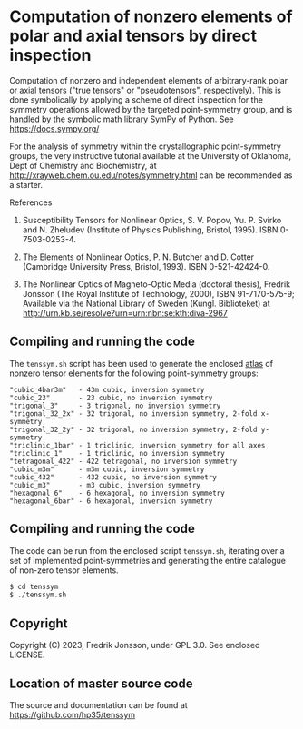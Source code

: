 # Computation of nonzero elements of polar and axial tensors by direct inspection

Computation of nonzero and independent elements of arbitrary-rank polar or
axial tensors ("true tensors" or "pseudotensors", respectively). This is done
symbolically by applying a scheme of direct inspection for the symmetry
operations allowed by the targeted point-symmetry group, and is handled by
the symbolic math library SymPy of Python. See https://docs.sympy.org/

For the analysis of symmetry within the crystallographic point-symmetry groups,
the very instructive tutorial available at the University of Oklahoma, Dept of
Chemistry and Biochemistry, at http://xrayweb.chem.ou.edu/notes/symmetry.html
can be recommended as a starter.

References

  1. Susceptibility Tensors for Nonlinear Optics, S. V. Popov, Yu. P. Svirko
     and N. Zheludev (Institute of Physics Publishing, Bristol, 1995).
     ISBN 0-7503-0253-4.

  2. The Elements of Nonlinear Optics, P. N. Butcher and D. Cotter
     (Cambridge University Press, Bristol, 1993). ISBN 0-521-42424-0.

  3. The Nonlinear Optics of Magneto-Optic Media (doctoral thesis),
     Fredrik Jonsson (The Royal Institute of Technology, 2000),
     ISBN 91-7170-575-9; Available via the National Library of Sweden (Kungl.
     Biblioteket) at http://urn.kb.se/resolve?urn=urn:nbn:se:kth:diva-2967

## Compiling and running the code

The `tenssym.sh` script has been used to generate the enclosed
[atlas](./atlas/) of nonzero tensor elements for the following
point-symmetry groups:

    "cubic_4bar3m"   - 43m cubic, inversion symmetry
    "cubic_23"       - 23 cubic, no inversion symmetry
    "trigonal_3"     - 3 trigonal, no inversion symmetry
    "trigonal_32_2x" - 32 trigonal, no inversion symmetry, 2-fold x-symmetry
    "trigonal_32_2y" - 32 trigonal, no inversion symmetry, 2-fold y-symmetry
    "triclinic_1bar" - 1 triclinic, inversion symmetry for all axes
    "triclinic_1"    - 1 triclinic, no inversion symmetry
    "tetragonal_422" - 422 tetragonal, no inversion symmetry
    "cubic_m3m"      - m3m cubic, inversion symmetry
    "cubic_432"      - 432 cubic, no inversion symmetry
    "cubic_m3"       - m3 cubic, inversion symmetry
    "hexagonal_6"    - 6 hexagonal, no inversion symmetry
    "hexagonal_6bar" - 6 hexagonal, inversion symmetry

## Compiling and running the code

The code can be run from the enclosed script `tenssym.sh`, iterating over a
set of implemented point-symmetries and generating the entire catalogue of
non-zero tensor elements.

```bash
$ cd tenssym
$ ./tenssym.sh
```

## Copyright
Copyright (C) 2023, Fredrik Jonsson, under GPL 3.0. See enclosed LICENSE.

## Location of master source code
The source and documentation can be found at https://github.com/hp35/tenssym
